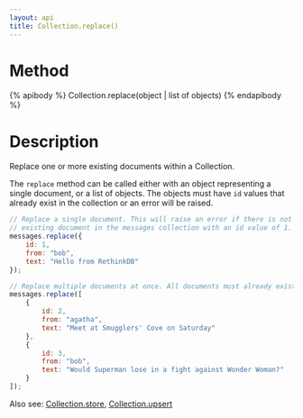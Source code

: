 ```yaml
---
layout: api
title: Collection.replace()
---
```


# Method

{% apibody %}
Collection.replace(object | list of objects)
{% endapibody %}

# Description

Replace one or more existing documents within a Collection.

The `replace` method can be called either with an object representing a single document, or a list of objects. The objects must have `id` values that already exist in the collection or an error will be raised.

```js
// Replace a single document. This will raise an error if there is not an
// existing document in the messages collection with an id value of 1.
messages.replace({
    id: 1,
    from: "bob",
    text: "Hello from RethinkDB"
});

// Replace multiple documents at once. All documents must already exist.
messages.replace([
    {
        id: 2,
        from: "agatha",
        text: "Meet at Smugglers' Cove on Saturday"
    },
    {
        id: 3,
        from: "bob",
        text: "Would Superman lose in a fight against Wonder Woman?"
    }
]);
```

Also see: [Collection.store][cs], [Collection.upsert][cu]

[cs]: /api/collection-store/
[cu]: /api/collection-upsert/

